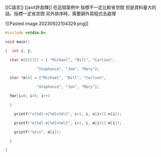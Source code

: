 [[C語言]]
[[aiot許昌輝]]
在這個案例中
指標不一定比較省空間
但是資料量大的話，指標一定省空間
另外排序時，需要額外寫程式去處理

![[Pasted image 20230922104329.png]]

```c
#include <stdio.h>

void main()

{  int i, j;

  char n[6][15] = { "Michael", "Bill", "Carlson",

              "Stephanie", "Joe", "Mary"};

  char *m[6] = {"Michael", "Bill", "Carlson",

              "Stephanie", "Joe", "Mary"};

  for(i=0; i<5; i++)

  {

    printf("n[%d]-n[%d]=%d\t", i+1, i, n[i+1]-n[i]);

    printf("m[%d]-m[%d]=%d\t", i+1, i, m[i+1]-m[i]);

    printf("%s\n", m[i]);

  }

}
```